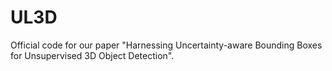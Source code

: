 # UL3D
Official code for our paper "Harnessing Uncertainty-aware Bounding Boxes for Unsupervised 3D Object Detection".
